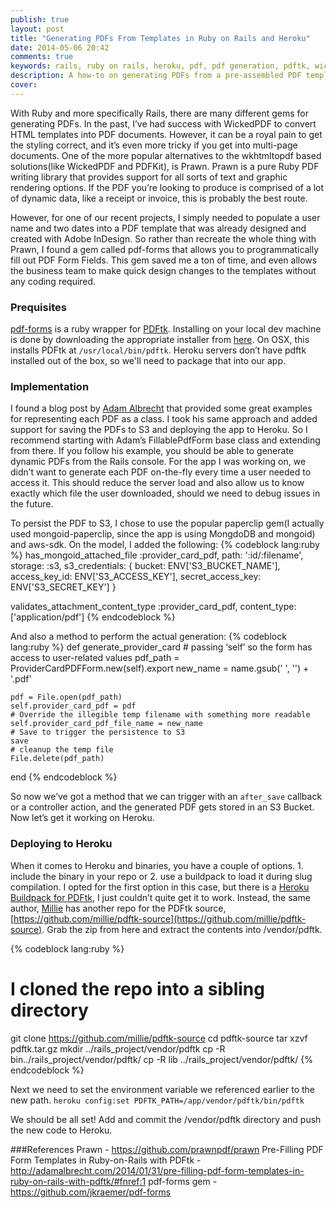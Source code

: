 ```yaml
---
publish: true
layout: post
title: "Generating PDFs From Templates in Ruby on Rails and Heroku"
date: 2014-05-06 20:42
comments: true
keywords: rails, ruby on rails, heroku, pdf, pdf generation, pdftk, wickedpdf, wkhtmltopdf
description: A how-to on generating PDFs from a pre-assembled PDF template in a Ruby on Rails app hosted on Heroku. 
cover: 
---
```


With Ruby and more specifically Rails, there are many different gems for generating PDFs. In the past, I’ve had success with WickedPDF to convert HTML templates into PDF documents. However, it can be a royal pain to get the styling correct, and it’s even more tricky if you get into multi-page documents. One of the more popular alternatives to the wkhtmltopdf based solutions(like WickedPDF and PDFKit), is Prawn. Prawn is a pure Ruby PDF writing library that provides support for all sorts of text and graphic rendering options. If the PDF you’re looking to produce is comprised of a lot of dynamic data, like a receipt or invoice, this is probably the best route. 

<!--more-->

However, for one of our recent projects, I simply needed to populate a user name and two dates into a PDF template that was already designed and created with Adobe InDesign. So rather than recreate the whole thing with Prawn, I found a gem called pdf-forms that allows you to programmatically fill out PDF Form Fields. This gem saved me a ton of time, and even allows the business team to make quick design changes to the templates without any coding required. 

### Prequisites
[pdf-forms](https://github.com/jkraemer/pdf-forms) is a ruby wrapper for [PDFtk](http://www.pdflabs.com/tools/pdftk-server/). Installing on your local dev machine is done by downloading the appropriate installer from [here](http://www.pdflabs.com/tools/pdftk-server/). On OSX, this installs PDFtk at `/usr/local/bin/pdftk`. Heroku servers don’t have pdftk installed out of the box, so we'll need to package that into our app.

### Implementation
I found a blog post by [Adam Albrecht](http://adamalbrecht.com/2014/01/31/pre-filling-pdf-form-templates-in-ruby-on-rails-with-pdftk) that provided some great examples for representing each PDF as a class. I took his same approach and added support for saving the PDFs to S3 and deploying the app to Heroku. So I recommend starting with Adam’s FillablePdfForm base class and extending from there. If you follow his example, you should be able to generate dynamic PDFs from the Rails console. For the app I was working on, we didn’t want to generate each PDF on-the-fly every time a user needed to access it. This should reduce the server load and also allow us to know exactly which file the user downloaded, should we need to debug issues in the future. 

To persist the PDF to S3, I chose to use the popular paperclip gem(I actually used mongoid-paperclip, since the app is using MongdoDB and mongoid) and aws-sdk. On the model, I added the following:
{% codeblock lang:ruby %}
  has_mongoid_attached_file :provider_card_pdf,
    path: ':id/:filename',
    storage: :s3,
    s3_credentials: {
      bucket: ENV['S3_BUCKET_NAME'],
      access_key_id: ENV['S3_ACCESS_KEY'],
      secret_access_key: ENV['S3_SECRET_KEY']
    }

  validates_attachment_content_type :provider_card_pdf, content_type: ['application/pdf']
{% endcodeblock %}

And also a method to perform the actual generation:
{% codeblock lang:ruby %}
  def generate_provider_card
    # passing ‘self’ so the form has access to user-related values
    pdf_path = ProviderCardPDFForm.new(self).export
    new_name = name.gsub(' ', '') + '.pdf'

    pdf = File.open(pdf_path)
    self.provider_card_pdf = pdf
    # Override the illegible temp filename with something more readable
    self.provider_card_pdf_file_name = new_name
    # Save to trigger the persistence to S3
    save
    # cleanup the temp file
    File.delete(pdf_path)
  end
{% endcodeblock %}

So now we’ve got a method that we can trigger with an `after_save` callback or a controller action, and the generated PDF gets stored in an S3 Bucket. Now let’s get it working on Heroku.

### Deploying to Heroku
When it comes to Heroku and binaries, you have a couple of options. 1. include the binary in your repo or 2. use a buildpack to load it during slug compilation. I opted for the first option in this case, but there is a [Heroku Buildpack for PDFtk](https://github.com/millie/heroku-buildpack-ruby-pdftk), I just couldn’t quite get it to work. Instead, the same author, [Millie](https://github.com/millie) has another repo for the PDFtk source, [https://github.com/millie/pdftk-source](https://github.com/millie/pdftk-source). Grab the zip from here and extract the contents into /vendor/pdftk.

{% codeblock lang:ruby %}
  # I cloned the repo into a sibling directory
  git clone https://github.com/millie/pdftk-source
  cd pdftk-source
  tar xzvf pdftk.tar.gz
  mkdir ../rails_project/vendor/pdftk
  cp -R bin../rails_project/vendor/pdftk/
  cp -R lib ../rails_project/vendor/pdftk/
{% endcodeblock %}

Next we need to set the environment variable we referenced earlier to the new path.
`heroku config:set PDFTK_PATH=/app/vendor/pdftk/bin/pdftk`

We should be all set! Add and commit the /vendor/pdftk directory and push the new code to Heroku. 

###References
Prawn - https://github.com/prawnpdf/prawn
Pre-Filling PDF Form Templates in Ruby-on-Rails with PDFtk - http://adamalbrecht.com/2014/01/31/pre-filling-pdf-form-templates-in-ruby-on-rails-with-pdftk/#fnref:1
pdf-forms gem - https://github.com/jkraemer/pdf-forms
